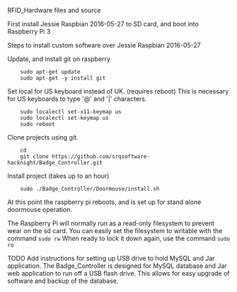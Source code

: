 RFID_Hardware files and source

First install Jessie Raspbian 2016-05-27 to SD card, and boot into Raspberry Pi 3

Steps to install custom software over Jessie Raspbian 2016-05-27

Update, and install git on raspberry
```
    sudo apt-get update
    sudo apt-get -y install git
```

Set local for US keyboard instead of UK. (requires reboot)
This is necessary for US keyboards to type '@' and '|' characters.
```
    sudo localectl set-x11-keymap us
    sudo localectl set-keymap us
    sudo reboot
```

Clone projects using git.
```
    cd
    git clone https://github.com/srqsoftware-hacknight/Badge_Controller.git
```

Install project (takes up to an hour)
```
    sudo ./Badge_Controller/Doormouse/install.sh
```


At this point the raspberry pi reboots, and is set up for stand alone doormouse operation.

The Raspberry Pi will normally run as a read-only filesystem to prevent wear on the sd card.
You can easily set the filesystem to writable with the command ```sudo rw```
When ready to lock it down again, use the command ```sudo ro```

TODO
Add instructions for setting up USB drive to hold MySQL and Jar application.
The Badge_Controller is designed for MySQL database and Jar web application to run off a USB flash drive.
This allows for easy upgrade of software and backup of the database.

